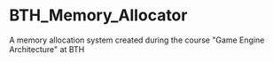 # BTH_Memory_Allocator
A memory allocation system created during the course "Game Engine Architecture" at BTH
